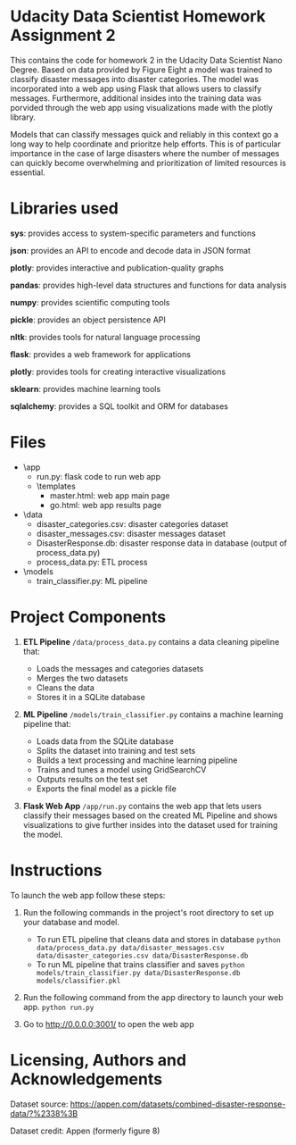 
# Udacity Data Scientist Homework Assignment 2
This contains the code for homework 2 in the Udacity Data Scientist Nano Degree. Based on data provided by Figure Eight a model was trained to classify disaster messages into disaster categories. The model was incorporated into a web app using Flask that allows users to classify messages. Furthermore, additional insides into the training data was porvided through the web app using visualizations made with the plotly library. 

Models that can classify messages quick and reliably in this context go a long way to help coordinate and prioritze help efforts. This is of particular importance in the case of large disasters where the number of messages can quickly become overwhelming and prioritization of limited resources is essential.

# Libraries used
**sys**: provides access to system-specific parameters and functions

**json**: provides an API to encode and decode data in JSON format

**plotly**: provides interactive and publication-quality graphs

**pandas**: provides high-level data structures and functions for data analysis

**numpy**: provides scientific computing tools

**pickle**: provides an object persistence API

**nltk**: provides tools for natural language processing

**flask**: provides a web framework for applications

**plotly**: provides tools for creating interactive visualizations

**sklearn**: provides machine learning tools

**sqlalchemy**: provides a SQL toolkit and ORM for databases

# Files
* \app
  * run.py: flask code to run web app
  * \templates
    * master.html: web app main page
    * go.html: web app results page
* \data
  * disaster_categories.csv: disaster categories dataset
  * disaster_messages.csv: disaster messages dataset
  * DisasterResponse.db: disaster response data in database (output of process_data.py)
  * process_data.py: ETL process
* \models
  * train_classifier.py: ML pipeline

# Project Components
1. **ETL Pipeline**
`/data/process_data.py` contains a data cleaning pipeline that:
    - Loads the messages and categories datasets
    - Merges the two datasets
    - Cleans the data
    - Stores it in a SQLite database

2. **ML Pipeline**
`/models/train_classifier.py` contains a machine learning pipeline that:
    - Loads data from the SQLite database
    - Splits the dataset into training and test sets
    - Builds a text processing and machine learning pipeline
    - Trains and tunes a model using GridSearchCV
    - Outputs results on the test set
    - Exports the final model as a pickle file

3. **Flask Web App**
    `/app/run.py` contains the web app that lets users classify their messages based on the created ML Pipeline and shows visualizations to give further insides into the dataset used for training the model.


# Instructions
To launch the web app follow these steps:

1. Run the following commands in the project's root directory to set up your database and model.

    - To run ETL pipeline that cleans data and stores in database
        `python data/process_data.py data/disaster_messages.csv data/disaster_categories.csv data/DisasterResponse.db`
    - To run ML pipeline that trains classifier and saves
        `python models/train_classifier.py data/DisasterResponse.db models/classifier.pkl`

2. Run the following command from the app directory to launch your web app.
    `python run.py`

3. Go to http://0.0.0.0:3001/ to open the web app


# Licensing, Authors and Acknowledgements
Dataset source:
https://appen.com/datasets/combined-disaster-response-data/?%2338%3B

Dataset credit:
Appen (formerly figure 8)
